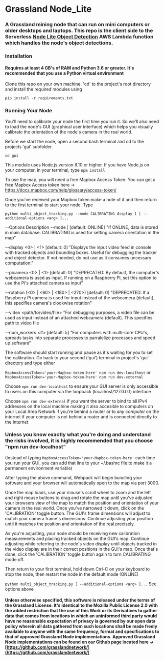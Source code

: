 # Grassland Node_Lite

### A Grassland mining node that can run on mini computers or older desktops and laptops. This repo is the client side to the Serverless [Node Lite Object Detection](https://github.com/grasslandnetwork/node_lite_object_detection) AWS Lambda function which handles the node's object detections. 

### Installation
#### Requires at least 4 GB's of RAM and Python 3.6 or greater. It's recommended that you use a Python virtual environment

Clone this repo on your own machine. 'cd' to the project's root directory and install the required modules using

```pip install -r requirements.txt```

### Running Your Node
You'll need to calibrate your node the first time you run it. So we'll also need to load the node's GUI (graphical user interface) which helps you visually calibrate the orientation of the node's camera in the real world.

Before we start the node, open a second bash terminal and cd to the projects 'gui' subfolder.

```cd gui```

This module uses Node.js version 8.10 or higher. If you have Node.js on your computer, in your terminal, type
```npm install```

To use the map, you will need a free Mapbox Access Token. You can get a free Mapbox Access token here -> https://docs.mapbox.com/help/glossary/access-token/


Once you've received your Mapbox token make a note of it and then return to the first terminal to start your node. Type

```python multi_object_tracking.py --mode CALIBRATING display 1 [ --additional-options <arg> ]...```

--Options <Arguments> Description
  --mode <ONLINE> | <CALIBRATING> [default: ONLINE] "If ONLINE, data is stored in main database. CALIBRATING is used for setting camera orientation in the map"
  
  --display <0> | <1> [default: 0] "Displays the input video feed in console with tracked objects and bounding boxes. Useful for debugging the tracker and object detector. If not needed, do not use as it consumes uncessary computation."
  
  --picamera <0> | <1> [default: 0] "DEPRECATED: By default, the computer's webcamera is used as input. If running on a Raspberry Pi, set this option to use the Pi's attached camera as input"
  
  --rotation (<0> | <90> | <180> | <270>) [default: 0] "DEPRECATED: If a Raspberry Pi camera is used for input instead of the webcamera (default), this specifies camera's clockwise rotation"
  
  --video <path/to/video/file> "For debugging purposes, a video file can be used as input instead of an attached webcamera (default). This specifies path to video file
  
  --num_workers <#> [default: 5] "For computers with multi-core CPU's, spreads tasks into separate processes to parralelize processes and speed up software"

The software should start running and pause as it's waiting for you to set the calibration. Go back to your second ('gui') terminal in project's 'gui' directory and type either


```MapboxAccessToken='your-Mapbox-token-here' npm run dev-localhost```
or
```MapboxAccessToken='your-Mapbox-token-here' npm run dev-external```

Choose ```npm run dev-localhost``` to ensure your GUI server is only accessible to users on this computer via the loopback (localhost/127.0.0.1) interface 

Choose ```npm run dev-external``` if you want the server to bind to all IPv4 addresses on the local machine making it also accesible to computers on your Local Area Network if you're behind a router or to *any computer* on the internet if your computer is not behind a router and is connected directly to the internet

### **Unless you know exactly what you're doing and understand the risks involved, it is highly recommended that you choose "npm run dev-localhost"**

(Instead of typing ```MapboxAccessToken='your-Mapbox-token-here'``` each time you run your GUI, you can add that line to your ~/.bashrc file to make it a permanent environment variable)


After typing the above command, Webpack will begin bundling your software and your browser will automatically open to the map via port 3000. 

Once the map loads, use your mouse's scroll wheel to zoom and the left and right mouse buttons to drag and rotate the map until you've adjusted your browsers view of the map to match the position and orientation of your camera in the real world. Once you've narrowed it down, click on the 'CALIBRATION' toggle button. The GUI's frame dimensions will adjust to match your camera frame's dimensions. Continue adjusting your position until it matches the position and orientation of the real precisely. 

As you're adjusting, your node should be receiving new calibration measurements and placing tracked objects on the GUI's map. Continue adjusting while referring to the node's video display until objects tracked in the video display are in their correct positions in the GUI's map. Once that's done, click the 'CALIBRATION' toggle button again to turn CALIBRATING mode off.

Then return to your first terminal, hold down Ctrl-C on your keyboard to stop the node, then restart the node in the default mode (ONLINE)

```python multi_object_tracking.py [ --additional-options <arg> ]...``` See options above





#### Unless otherwise specified, this software is released under the terms of the Grassland License. It's identical to the Mozilla Public License 2.0 with the added restriction that the use of this Work or its Derivatives to gather data that comes from locations in which an uninformed third party would have no reasonable expectation of privacy is governed by our open data policy wherein all data gathered from such locations shall be made freely available to anyone with the same frequency, format and specifications to that of approved Grassland Node implementations. Approved Grassland Node implementations can be found on our Github page located here -> [https://github.com/grasslandnetwork/](https://github.com/grasslandnetwork/)
